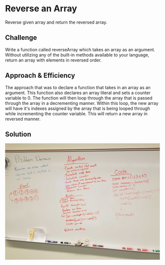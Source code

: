 # Reverse an Array
Reverse given array and return the reversed array.

## Challenge
Write a function called reverseArray which takes an array as an argument. Without utilizing any of the built-in methods available to your language, return an array with elements in reversed order.

## Approach & Efficiency
<!-- What approach did you take? Why? What is the Big O space/time for this approach? -->
The approach that was to declare a function that takes in an array as an argument. This function also declares an array literal and sets a counter variable to 0. The function will then loop through the array that is passed through the array in a decrementing manner. Within this loop, the new array will have it's indexes assigned by the array that is being looped through while incrementing the counter variable. This will return a new array in reversed manner.

## Solution
![whiteboard](./assets/arrayReverse.jpg)